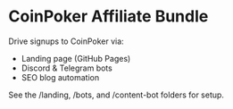 # CoinPoker Affiliate Bundle

Drive signups to CoinPoker via:
- Landing page (GitHub Pages)
- Discord & Telegram bots
- SEO blog automation

See the /landing, /bots, and /content-bot folders for setup.
